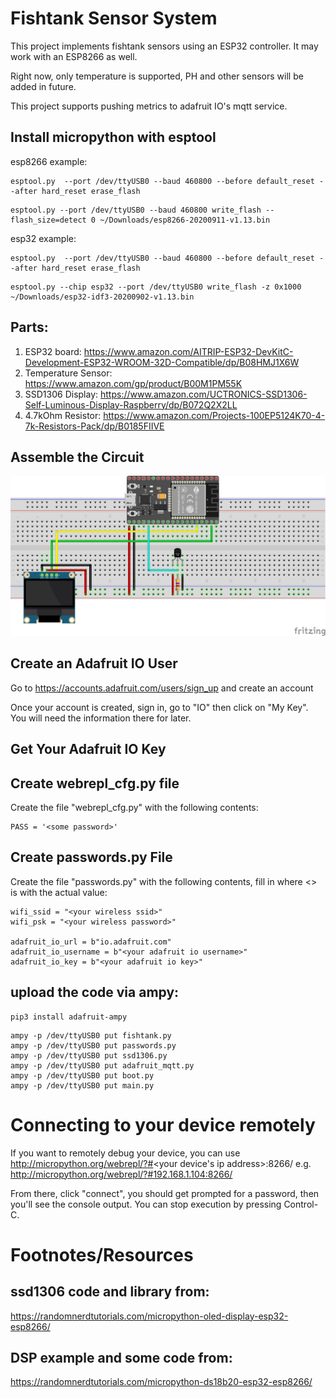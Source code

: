 # Fishtank Sensor System

This project implements fishtank sensors using an ESP32
controller. It may work with an ESP8266 as well.

Right now, only temperature is supported, PH and other
sensors will be added in future.

This project supports pushing metrics to adafruit IO's mqtt service.

## Install micropython with esptool

esp8266 example:

```
esptool.py  --port /dev/ttyUSB0 --baud 460800 --before default_reset --after hard_reset erase_flash
```

```
esptool.py --port /dev/ttyUSB0 --baud 460800 write_flash --flash_size=detect 0 ~/Downloads/esp8266-20200911-v1.13.bin
```

esp32 example:

```
esptool.py  --port /dev/ttyUSB0 --baud 460800 --before default_reset --after hard_reset erase_flash
```

```
esptool.py --chip esp32 --port /dev/ttyUSB0 write_flash -z 0x1000 ~/Downloads/esp32-idf3-20200902-v1.13.bin
```
## Parts:

1. ESP32 board: https://www.amazon.com/AITRIP-ESP32-DevKitC-Development-ESP32-WROOM-32D-Compatible/dp/B08HMJ1X6W
1. Temperature Sensor: https://www.amazon.com/gp/product/B00M1PM55K
1. SSD1306 Display: https://www.amazon.com/UCTRONICS-SSD1306-Self-Luminous-Display-Raspberry/dp/B072Q2X2LL
1. 4.7kOhm Resistor: https://www.amazon.com/Projects-100EP5124K70-4-7k-Resistors-Pack/dp/B0185FIIVE

## Assemble the Circuit

![circuit diagram](fishtank_bb.png)

## Create an Adafruit IO User

Go to https://accounts.adafruit.com/users/sign_up and create an account

Once your account is created, sign in, go to "IO" then click on "My Key". You will need
the information there for later.


## Get Your Adafruit IO Key

## Create webrepl_cfg.py file

Create the file "webrepl_cfg.py" with the following contents:

```
PASS = '<some password>'
```

## Create passwords.py File

Create the file "passwords.py" with the following contents, fill in where <> is with the actual value:

```
wifi_ssid = "<your wireless ssid>"
wifi_psk = "<your wireless password>"

adafruit_io_url = b"io.adafruit.com"
adafruit_io_username = b"<your adafruit io username>"
adafruit_io_key = b"<your adafruit io key>"
```
## upload the code via ampy:

```
pip3 install adafruit-ampy
```

```
ampy -p /dev/ttyUSB0 put fishtank.py
ampy -p /dev/ttyUSB0 put passwords.py
ampy -p /dev/ttyUSB0 put ssd1306.py
ampy -p /dev/ttyUSB0 put adafruit_mqtt.py
ampy -p /dev/ttyUSB0 put boot.py
ampy -p /dev/ttyUSB0 put main.py
```
# Connecting to your device remotely

If you want to remotely debug your device, you can use http://micropython.org/webrepl/?#<your device's ip address>:8266/ e.g. http://micropython.org/webrepl/?#192.168.1.104:8266/

From there, click "connect", you should get prompted for a password, then you'll see the console output. You can stop execution by pressing Control-C.

# Footnotes/Resources

## ssd1306 code and library from:

https://randomnerdtutorials.com/micropython-oled-display-esp32-esp8266/

## DSP example and some code from:

https://randomnerdtutorials.com/micropython-ds18b20-esp32-esp8266/

